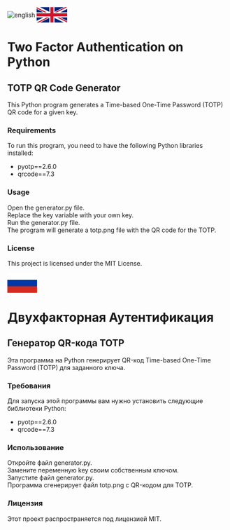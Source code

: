 <img height="600em" src="https://www.malwarebytes.com/blog/images/uploads/2018/09/shutterstock_641960737.jpg" alt="english" align = "center"/>


<img height="35em" src="https://raw.githubusercontent.com/anki-geo/ultimate-geography/a44a569a922e1d241517113e2917736af808eed7/src/media/flags/ug-flag-united_kingdom.svg" alt="english" align = "center"/>

# Two Factor Authentication on Python

## TOTP QR Code Generator

This Python program generates a Time-based One-Time Password (TOTP) QR code for a given key.

### Requirements
To run this program, you need to have the following Python libraries installed:
- pyotp==2.6.0
- qrcode==7.3

### Usage
Open the generator.py file. <br>
Replace the key variable with your own key. <br>
Run the generator.py file. <br>
The program will generate a totp.png file with the QR code for the TOTP. <br>
### License
This project is licensed under the MIT License.

<img height="45em" src="https://raw.githubusercontent.com/anki-geo/ultimate-geography/a44a569a922e1d241517113e2917736af808eed7/src/media/flags/ug-flag-russia.svg" alt="russian" align = "center"/>

# Двухфакторная Аутентификация

## Генератор QR-кода TOTP

Эта программа на Python генерирует QR-код Time-based One-Time Password (TOTP) для заданного ключа.

### Требования
Для запуска этой программы вам нужно установить следующие библиотеки Python:
- pyotp==2.6.0
- qrcode==7.3

### Использование
Откройте файл generator.py. <br>
Замените переменную key своим собственным ключом. <br>
Запустите файл generator.py. <br>
Программа сгенерирует файл totp.png с QR-кодом для TOTP. <br>
### Лицензия
Этот проект распространяется под лицензией MIT.
